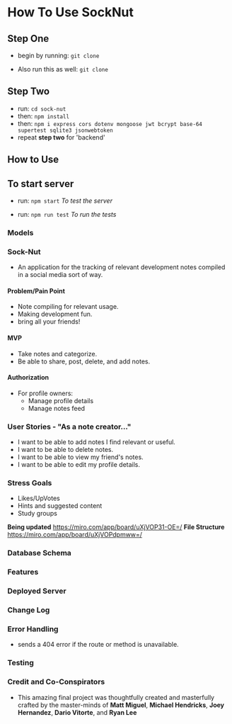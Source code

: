 # How To Use **SockNut**

## Step One

- begin by running:
`git clone`

- Also run this as well:
`git clone`

## Step Two

- run: `cd sock-nut`
- then: `npm install`
- then: `npm i express cors dotenv mongoose jwt bcrypt base-64 supertest sqlite3 jsonwebtoken`
- repeat **step two** for 'backend'

## How to Use

## To start server

- run: `npm start`
*To test the server*

- run: `npm run test`
*To run the tests*

### Models

### Sock-Nut

- An application for the tracking of relevant development notes compiled in a social media sort of way.

#### Problem/Pain Point

- Note compiling for relevant usage.
- Making development fun.
- bring all your friends!

#### MVP

- Take notes and categorize.
- Be able to share, post, delete, and add notes.

#### Authorization

- For profile owners:
  - Manage profile details
  - Manage notes feed

### User Stories - "As a note creator..."

- I want to be able to add notes I find relevant or useful.
- I want to be able to delete notes.
- I want to be able to view my friend's notes.
- I want to be able to edit my profile details.

### Stress Goals

- Likes/UpVotes
- Hints and suggested content
- Study groups

**Being updated** https://miro.com/app/board/uXjVOP31-OE=/
**File Structure** https://miro.com/app/board/uXjVOPdpmww=/

### Database Schema

### Features

### Deployed Server

### Change Log

### Error Handling

- sends a 404 error if the route or method is unavailable.

### Testing

### Credit and Co-Conspirators

- This amazing final project was thoughtfully created and masterfully crafted by the master-minds of **Matt Miguel**, **Michael Hendricks**, **Joey Hernandez**, **Dario Vitorte**, and **Ryan Lee**
